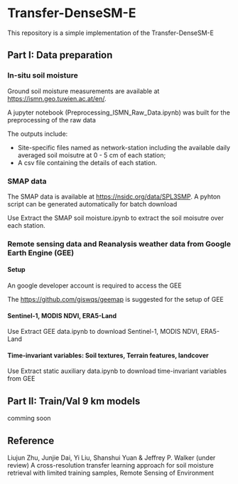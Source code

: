 # Transfer-DenseSM-E
This repository is a simple implementation of the Transfer-DenseSM-E

## Part I: Data preparation

### In-situ soil moisture
Ground soil moisture measurements are available at https://ismn.geo.tuwien.ac.at/en/.

A jupyter notebook (Preprocessing_ISMN_Raw_Data.ipynb) was built for the preprocessing of the raw data

The outputs include: 
- Site-specific files named as network-station including the available daily averaged soil moisutre at 0 - 5 cm of each station;
- A csv file containing the details of each station.

### SMAP data
The SMAP data is available at https://nsidc.org/data/SPL3SMP. A pyhton script can be generated automatically for batch download

Use Extract the SMAP soil moisture.ipynb to extract the soil moisutre over each station.

### Remote sensing data and Reanalysis weather data from Google Earth Engine (GEE)
#### Setup
An google developer account is required to access the GEE

The https://github.com/giswqs/geemap is suggested for the setup of GEE

#### Sentinel-1, MODIS NDVI, ERA5-Land
Use Extract GEE data.ipynb to download Sentinel-1, MODIS NDVI, ERA5-Land

#### Time-invariant variables: Soil textures, Terrain features, landcover
Use Extract static auxiliary data.ipynb to download time-invariant variables from GEE

## Part II: Train/Val 9 km models
comming soon



## Reference
Liujun Zhu, Junjie Dai, Yi Liu, Shanshui Yuan & Jeffrey P. Walker (under review) A cross-resolution transfer learning approach for soil moisture retrieval with limited training samples, Remote Sensing of Environment
